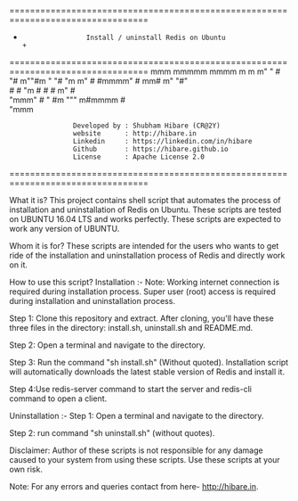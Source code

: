 =================================================================================
+                     Install / uninstall Redis on Ubuntu                       +
=================================================================================
                       mmm  mmmmm          mmmm m     m
                     m"   " #   "#  m""#m "   "# "m m" 
                     #      #mmmm" #  mm#     m"  "#"  
                     #      #   "m # #  #   m"     #   
                      "mmm" #    " #m """ m#mmmm   #   
                                    "mmm               
                
                    Developed by : Shubham Hibare (CR@2Y)
                    website      : http://hibare.in
                    Linkedin     : https://linkedin.com/in/hibare
                    Github       : https://hibare.github.io
                    License      : Apache License 2.0
=================================================================================

What it is?
This project contains shell script that automates the process of installation and uninstallation of Redis on Ubuntu. These scripts are tested on UBUNTU 16.04 LTS and works perfectly. These scripts are expected to work any version of UBUNTU.

Whom it is for?
These scripts are intended for the users who wants to get ride of the installation and uninstallation process of Redis and directly work on it.

How to use this script?
Installation :-
Note: Working internet connection is required during installation process. Super user (root) access is required during installation and uninstallation process.

Step 1: Clone this repository and extract. After cloning, you'll have these three files in the directory: install.sh, uninstall.sh and README.md. 

Step 2: Open a terminal and navigate to the directory.

Step 3: Run the command "sh install.sh" (Without quoted). Installation script will automatically downloads the latest stable version of Redis and install it.

Step 4:Use redis-server command to start the server and redis-cli command to open a client.

Uninstallation :-
Step 1: Open a terminal and navigate to the directory.

Step 2: run command "sh uninstall.sh" (without quotes).

Disclaimer: Author of these scripts is not responsible for any damage caused to your system from using these scripts. Use these scripts at your own risk.

Note: For any errors and queries contact from here- http://hibare.in.
